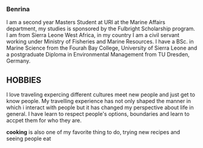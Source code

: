  ### Benrina
I am a second year Masters Student at URI at the Marine Affairs department, my studies is sponsored by the Fulbright Scholarship program. I am from Sierra Leone West Africa, in my country I am a civil servant working under Ministry of Fisheries and Marine Resources.  I have a BSc. in Marine Science from the Fourah Bay College, University of Sierra Leone and a postgraduate Diploma in Environmental Management from TU Dresden, Germany. 

## HOBBIES
I love traveling expercing different cultures meet new people and just get to know people. My travelling experience has not only shaped the manner in which i interact with people but it has changed my perspective about life in general. I have learn to respect people's options, boundaries and learn to accpet them for who they are.

**cooking**  is also one of my favorite thing to do, trying new recipes and seeing people eat 

